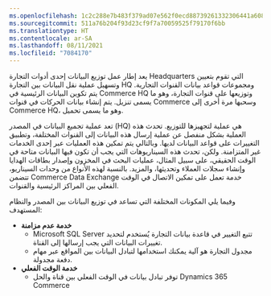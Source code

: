 ```yaml
---
ms.openlocfilehash: 1c2c288e7b483f379ad07e562f0ecd88739261332306441a60836f2f1df98230
ms.sourcegitcommit: 511a76b204f93d23cf9f7a70059525f79170f6bb
ms.translationtype: HT
ms.contentlocale: ar-SA
ms.lasthandoff: 08/11/2021
ms.locfileid: "7084170"
---
```

يعد إطار عمل توزيع البيانات إحدى أدوات التجارة Headquarters التي تقوم بتعيين وتسهيل عملية نقل البيانات بين التجارة HQ ومجموعات قواعد بيانات القنوات التجارية. يتم تكوين البيانات الرئيسية في Commerce HQ وتوزيعها على قنوات التجارة، وهو ما يسمى تنزيل. يتم إنشاء بيانات الحركات في قنوات Commerce وسحبها مرة أخرى إلى Commerce HQ، وهو ما يسمى تحميل.

تعد عملية تجميع البيانات في المصدر (HQ) هي عملية لتجهيزها للتوزيع. تحدث هذه العملية بشكل منفصل عن عملية إرسال هذه البيانات إلى القنوات المختلفة، وتطبيق التغييرات على قواعد البيانات لديها. وبالتالي يتم تمكين هذه العمليات عبر إحدى الخدمات غير المتزامنة. ولكن، تحدث هذه السيناريوهات التي يجب أن تكون فيها البيانات متاحة في الوقت الحقيقي، على سبيل المثال، عمليات البحث في المخزون وإصدار بطاقات الهدايا وإنشاء سجلات العملاء وتحديثها، والمزيد. بالنسبة لهذه الأنواع من وحدات السيناريو، تتضمن Commerce Data Exchange خدمة تعمل على تمكين الاتصال في الوقت الفعلي بين المراكز الرئيسية والقنوات.

وفيما يلي المكونات المختلفة التي تساعد في توزيع البيانات بين المصدر والنظام المستهدف:

- **خدمة عدم مزامنة**
    - Microsoft SQL Server تتبع التغيير في قاعدة بيانات التجارة يُستخدم لتحديد تغييرات البيانات التي يجب إرسالها إلى القناة.
    - مجدول التجارة هو آلية يمكنك استخدامها لتبادل البيانات بين المواقع عبر مهام دفعة مجدولة.
- **خدمة الوقت الفعلي** 
    - توفر تبادل بيانات في الوقت الفعلي بين قناة والحل Dynamics 365 Commerce

